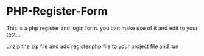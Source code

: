 # PHP-Register-Form
This is a php register and login form. you can make use of it and edit to your test...

unzip the zip file and add register.php file to your project file and run
